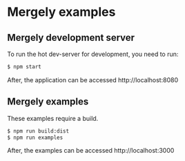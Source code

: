 # Mergely examples


## Mergely development server

To run the hot dev-server for development, you need to run:

```bash
$ npm start
```

After, the application can be accessed http://localhost:8080

## Mergely examples

These examples require a build.

```bash
$ npm run build:dist
$ npm run examples
```

After, the examples can be accessed http://localhost:3000
